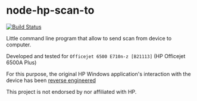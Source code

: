 # node-hp-scan-to

[![Build Status](https://travis-ci.org/manuc66/node-hp-scan-to.svg?branch=master)](https://travis-ci.org/manuc66/node-hp-scan-to)

Little command line program that allow to send scan from device to computer.

Developed and tested for `Officejet 6500 E710n-z [B21113]` (HP Officejet 6500A Plus)

For this purpose, the original HP Windows application's interaction with the device has been [reverse engineered](protocol_doc/index.md)

This project is not endorsed by nor affiliated with HP.